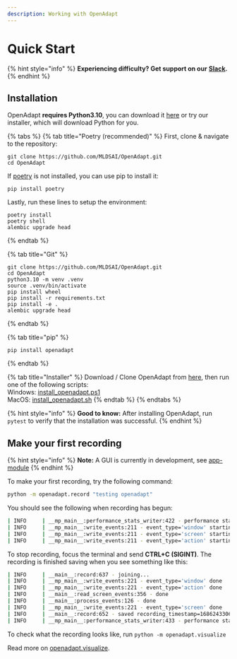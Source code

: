 ```yaml
---
description: Working with OpenAdapt
---
```


# Quick Start

{% hint style="info" %}
**Experiencing difficulty? Get support on our** [**Slack**](https://join.slack.com/t/mldsai/shared\_invite/zt-1uf94nn7r-qcQnS\~hinLPKftUapNzbuw)**.**
{% endhint %}

## Installation

OpenAdapt **requires Python3.10**, you can download it [here](https://www.python.org/downloads/) or try our installer, which will download Python for you.&#x20;

{% tabs %}
{% tab title="Poetry (recommended)" %}
First, clone & navigate to the repository:

```
git clone https://github.com/MLDSAI/OpenAdapt.git
cd OpenAdapt
```

If [poetry](https://python-poetry.org) is not installed, you can use pip to install it:

```
pip install poetry
```

Lastly, run these lines to setup the environment:

```
poetry install
poetry shell
alembic upgrade head
```
{% endtab %}

{% tab title="Git" %}
```batch
git clone https://github.com/MLDSAI/OpenAdapt.git
cd OpenAdapt
python3.10 -m venv .venv
source .venv/bin/activate
pip install wheel
pip install -r requirements.txt
pip install -e .
alembic upgrade head
```
{% endtab %}

{% tab title="pip" %}
```
pip install openadapt
```
{% endtab %}

{% tab title="Installer" %}
Download / Clone OpenAdapt from [here](https://github.com/MLDSAI/OpenAdapt), then run one of the following scripts:\
Windows: [install\_openadapt.ps1](https://github.com/MLDSAI/OpenAdapt/blob/main/install/install\_openadapt.ps1)\
MacOS:  [install\_openadapt.sh](https://github.com/MLDSAI/OpenAdapt/blob/main/install/install\_openadapt.sh)
{% endtab %}
{% endtabs %}

{% hint style="info" %}
**Good to know:** After installing OpenAdapt, run\
`pytest` to verify that the installation was successful.
{% endhint %}

## Make your first recording

{% hint style="info" %}
**Note:** A GUI is currently in development, see [app-module](../../reference/api-reference/openadapt-module/app-module/ "mention")
{% endhint %}

To make your first recording, try the following command:

```sh
python -m openadapt.record "testing openadapt"
```

You should see the following when recording has begun:

```bash
| INFO     | __mp_main__:performance_stats_writer:422 - performance stats writer starting
| INFO     | __mp_main__:write_events:211 - event_type='window' starting
| INFO     | __mp_main__:write_events:211 - event_type='screen' starting
| INFO     | __mp_main__:write_events:211 - event_type='action' starting
```

To stop recording, focus the terminal and send **CTRL+C (SIGINT)**.  The recording is finished saving when you see something like this:

```bash
| INFO     | __main__:record:637 - joining...
| INFO     | __mp_main__:write_events:221 - event_type='window' done
| INFO     | __mp_main__:write_events:221 - event_type='action' done
| INFO     | __main__:read_screen_events:356 - done
| INFO     | __main__:process_events:126 - done
| INFO     | __mp_main__:write_events:221 - event_type='screen' done
| INFO     | __main__:record:652 - saved recording_timestamp=1686243306.393652
| INFO     | __mp_main__:performance_stats_writer:433 - performance stats writer done
```

To check what the recording looks like, run `python -m openadapt.visualize`

Read more on [openadapt.visualize](../../reference/api-reference/openadapt-module/visualize.py.md).
